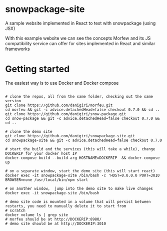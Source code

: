 # snowpackage-site
A sample website implemented in React to test with snowpackage (using JSX)

With this example website we can see the concepts Morfew and its JS compatibility service can offer for sites implemented in
React and similar frameworks

# Getting started

The easiest way is to use Docker and Docker compose

```shell

# clone the repos, all from the same folder, checking out the same version
git clone https://github.com/danigiri/morfeu.git
cd morfeu && git -c advice.detachedHead=false checkout 0.7.0 && cd ..
git clone https://github.com/danigiri/snow-package.git
cd snow-package && git -c advice.detachedHead=false checkout 0.7.0 && cd ..

# clone the demo site
git clone https://github.com/danigiri/snowpackage-site.git
cd snowpackage-site && git -c advice.detachedHead=false checkout 0.7.0

# start the build and the services (this will take a while), change DOCKERIP for your docker host IP
docker-compose build --build-arg HOSTNAME=DOCKERIP  && docker-compose up

# on a separate window, start the demo site (this will start react)
docker exec -it snowpackage-site /bin/bash -c 'HOST=0.0.0.0 PORT=3010 BROWSER=none /usr/local/bin/npm start

# on another window,  jump into the demo site to make live changes
docker exec -it snowpackage-site /bin/bash

# demo site code is mounted in a volume that will persist between restarts, you need to manually delete it to start from
# scratch
docker volume ls | grep site
# morfeu should be at http://DOCKERIP:8980/
# demo site should be at http://DOCKERIP:3010

```
